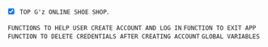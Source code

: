 + [x] `TOP G'z ONLINE SHOE SHOP`.

`FUNCTIONS TO HELP USER CREATE ACCOUNT AND LOG IN`
`FUNCTION TO EXIT APP`
`FUNCTION TO DELETE CREDENTIALS AFTER CREATING ACCOUNT`
`GLOBAL VARIABLES`
